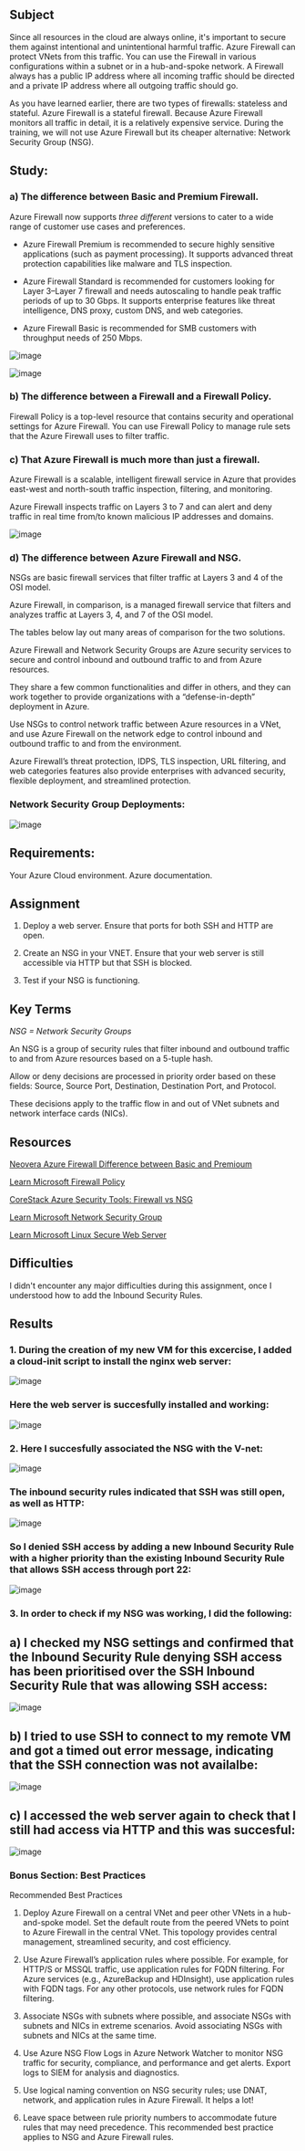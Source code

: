 ## Subject

Since all resources in the cloud are always online, it's important to secure them against intentional and unintentional harmful traffic. Azure Firewall can protect VNets from this traffic. You can use the Firewall in various configurations within a subnet or in a hub-and-spoke network. A Firewall always has a public IP address where all incoming traffic should be directed and a private IP address where all outgoing traffic should go.

As you have learned earlier, there are two types of firewalls: stateless and stateful. Azure Firewall is a stateful firewall. Because Azure Firewall monitors all traffic in detail, it is a relatively expensive service. During the training, we will not use Azure Firewall but its cheaper alternative: Network Security Group (NSG).

##  Study:

###  a)  The difference between Basic and Premium Firewall.

Azure Firewall now supports *three different* versions to cater to a wide range of customer use cases and preferences.

*  Azure Firewall Premium is recommended to secure highly sensitive applications (such as payment processing). It supports advanced threat protection capabilities like malware and TLS inspection.
  
*  Azure Firewall Standard is recommended for customers looking for Layer 3–Layer 7 firewall and needs autoscaling to handle peak traffic periods of up to 30 Gbps. It supports enterprise features like threat intelligence, DNS proxy, custom DNS, and web categories.
  
*  Azure Firewall Basic is recommended for SMB customers with throughput needs of 250 Mbps.

![image](https://github.com/techgrounds/cloud-assignments-E28MS/assets/151161141/95dfc817-4cb5-4fc8-b593-c9f12763139d)

![image](https://github.com/techgrounds/cloud-assignments-E28MS/assets/151161141/d60c9dac-89ce-4f32-b997-375a3e4d1f80)



###  b)  The difference between a Firewall and a Firewall Policy.

Firewall Policy is a top-level resource that contains security and operational settings for Azure Firewall. You can use Firewall Policy to manage rule sets that the Azure Firewall uses to filter traffic.

###  c)  That Azure Firewall is much more than just a firewall.

Azure Firewall is a scalable, intelligent firewall service in Azure that provides east-west and north-south traffic inspection, filtering, and monitoring. 

Azure Firewall inspects traffic on Layers 3 to 7 and can alert and deny traffic in real time from/to known malicious IP addresses and domains.

![image](https://github.com/techgrounds/cloud-assignments-E28MS/assets/151161141/6331ec6c-68f9-420a-b778-d6b4d56c430e)


###  d)  The difference between Azure Firewall and NSG.

NSGs are basic firewall services that filter traffic at Layers 3 and 4 of the OSI model. 

Azure Firewall, in comparison, is a managed firewall service that filters and analyzes traffic at Layers 3, 4, and 7 of the OSI model. 

The tables below lay out many areas of comparison for the two solutions.





Azure Firewall and Network Security Groups are Azure security services to secure and control inbound and outbound traffic to and from Azure resources. 

They share a few common functionalities and differ in others, and they can work together to provide organizations with a “defense-in-depth” deployment in Azure. 

Use NSGs to control network traffic between Azure resources in a VNet, and use Azure Firewall on the network edge to control inbound and outbound traffic to and from the environment. 

Azure Firewall’s threat protection, IDPS, TLS inspection, URL filtering, and web categories features also provide enterprises with advanced security, flexible deployment, and streamlined protection. 






###  Network Security Group Deployments:

![image](https://github.com/techgrounds/cloud-assignments-E28MS/assets/151161141/c44dee0c-c1ce-4307-b010-64aeb07a55f3)


##  Requirements:

Your Azure Cloud environment.
Azure documentation.

## Assignment

1.  Deploy a web server. Ensure that ports for both SSH and HTTP are open.


2.  Create an NSG in your VNET. Ensure that your web server is still accessible via HTTP but that SSH is blocked.


3.  Test if your NSG is functioning.

##  Key Terms

*NSG = Network Security Groups*

An NSG is a group of security rules that filter inbound and outbound traffic to and from Azure resources based on a 5-tuple hash. 

Allow or deny decisions are processed in priority order based on these fields: Source, Source Port, Destination, Destination Port, and Protocol. 

These decisions apply to the traffic flow in and out of VNet subnets and network interface cards (NICs).



##  Resources

[Neovera Azure Firewall Difference between Basic and Premioum](https://neovera.com/azure-firewall/#:~:text=The%20main%20difference%20between%20Azure,names%20(FQDNs)%20and%20URLs.)

[Learn Microsoft Firewall Policy](https://learn.microsoft.com/en-us/azure/firewall/policy-rule-sets)

[CoreStack Azure Security Tools: Firewall vs NSG](https://www.corestack.io/azure-security-tools/azure-firewall-vs-nsg/)

[Learn Microsoft Network Security Group](https://learn.microsoft.com/en-us/azure/virtual-network/manage-network-security-group?tabs=network-security-group-portal)



[Learn Microsoft Linux Secure Web Server](https://learn.microsoft.com/en-us/azure/virtual-machines/linux/tutorial-secure-web-server)

##  Difficulties

I didn't encounter any major difficulties during this assignment, once I understood how to add the Inbound Security Rules.  

##  Results

###  1.  During the creation of my new VM for this excercise, I added a cloud-init script to install the nginx web server:

![image](https://github.com/techgrounds/cloud-assignments-E28MS/assets/151161141/5ddad659-bbdc-451d-a050-a009db171b03)

###  Here the web server is succesfully installed and working:

![image](https://github.com/techgrounds/cloud-assignments-E28MS/assets/151161141/c3e930a9-75b3-403e-bc44-11ef29838e5b)

###  2.  Here I succesfully associated the NSG with the V-net:

![image](https://github.com/techgrounds/cloud-assignments-E28MS/assets/151161141/87ed8ee3-b5a2-4e04-a133-94449faac555)


### The inbound security rules indicated that SSH was still open, as well as HTTP:

![image](https://github.com/techgrounds/cloud-assignments-E28MS/assets/151161141/cbc12e5a-0bd3-4e68-9b8f-366a31f0e69e)

###   So I denied SSH access by adding a new Inbound Security Rule with a higher priority than the existing Inbound Security Rule that allows SSH access through port 22:

![image](https://github.com/techgrounds/cloud-assignments-E28MS/assets/151161141/e4f6a258-14b0-4664-87c8-c75459d9e937)


###  3.  In order to check if my NSG was working, I did the following:


##  a)  I checked my NSG settings and confirmed that the Inbound Security Rule denying SSH access has been prioritised over the SSH Inbound Security Rule that was allowing SSH access:  

![image](https://github.com/techgrounds/cloud-assignments-E28MS/assets/151161141/2a2423af-db31-4088-bd6b-0bca640f34b2)

##  b) I tried to use SSH to connect to my remote VM and got a timed out error message, indicating that the SSH connection was not availalbe:

![image](https://github.com/techgrounds/cloud-assignments-E28MS/assets/151161141/bb5ecc6e-70d3-44ed-b504-9c820aac4fb3)

##  c)  I accessed the web server again to check that I still had access via HTTP and this was succesful:

![image](https://github.com/techgrounds/cloud-assignments-E28MS/assets/151161141/4bb0907c-479b-4007-acf1-5244495969a7)







###  Bonus Section: Best Practices

Recommended Best Practices

1.  Deploy Azure Firewall on a central VNet and peer other VNets in a hub-and-spoke model. Set the default route from the peered VNets to point to Azure Firewall in the central VNet. This topology provides central management, streamlined security, and cost efficiency.

2.  Use Azure Firewall’s application rules where possible. For example, for HTTP/S or MSSQL traffic, use application rules for FQDN filtering. For Azure services (e.g., AzureBackup and HDInsight), use application rules with FQDN tags. For any other protocols, use network rules for FQDN filtering.

3.  Associate NSGs with subnets where possible, and associate NSGs with subnets and NICs in extreme scenarios. Avoid associating NSGs with subnets and NICs at the same time.
   
4.  Use Azure NSG Flow Logs in Azure Network Watcher to monitor NSG traffic for security, compliance, and performance and get alerts. Export logs to SIEM for analysis and diagnostics.

5.  Use logical naming convention on NSG security rules; use DNAT, network, and application rules in Azure Firewall. It helps a lot! 

6.  Leave space between rule priority numbers to accommodate future rules that may need precedence. This recommended best practice applies to NSG and Azure Firewall rules.
